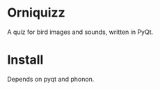# Orniquizz
A quiz for bird images and sounds, written in PyQt.

# Install

Depends on pyqt and phonon.